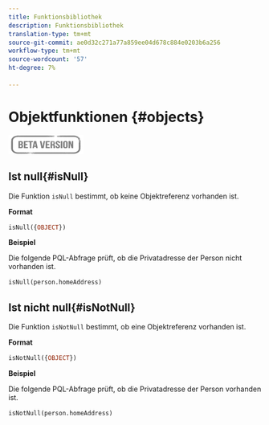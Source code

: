 ```yaml
---
title: Funktionsbibliothek
description: Funktionsbibliothek
translation-type: tm+mt
source-git-commit: ae0d32c271a77a859ee04d678c884e0203b6a256
workflow-type: tm+mt
source-wordcount: '57'
ht-degree: 7%

---
```


# Objektfunktionen {#objects}

![](../../assets/do-not-localize/badge.png)

## Ist null{#isNull}

Die Funktion `isNull` bestimmt, ob keine Objektreferenz vorhanden ist.

**Format**

```sql
isNull({OBJECT})
```

**Beispiel**

Die folgende PQL-Abfrage prüft, ob die Privatadresse der Person nicht vorhanden ist.

```sql
isNull(person.homeAddress)
```

## Ist nicht null{#isNotNull}

Die Funktion `isNotNull` bestimmt, ob eine Objektreferenz vorhanden ist.

**Format**

```sql
isNotNull({OBJECT})
```

**Beispiel**

Die folgende PQL-Abfrage prüft, ob die Privatadresse der Person vorhanden ist.

```sql
isNotNull(person.homeAddress)
```
